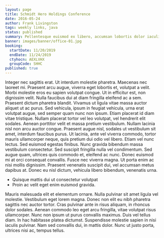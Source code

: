 ```yaml
---
layout: page
title: Schmidt Hero Holdings Conference
date: 2016-05-24
author: Frank Livingston
tags: weekly links, java
status: published
summary: Pellentesque euismod ex libero, accumsan lobortis dolor iaculis.
banner: images/banner/office-01.jpg
booking:
  startDate: 11/20/2019
  endDate: 11/24/2019
  ctyhocn: AEXLVHX
  groupCode: SHHC
published: true
---
```

Integer nec sagittis erat. Ut interdum molestie pharetra. Maecenas nec laoreet mi. Praesent arcu augue, viverra eget lobortis et, volutpat a velit. Morbi molestie eros eu sapien volutpat congue. Ut in efficitur est, non dignissim velit. Nulla faucibus dui at diam fringilla eleifend ac a sem. Praesent dictum pharetra blandit. Vivamus ut ligula vitae massa auctor aliquet ut ac purus. Sed vehicula, ipsum in feugiat vehicula, urna erat volutpat augue, sed semper quam nunc non ipsum. Etiam placerat id diam vitae tristique. Nullam placerat tortor vel leo volutpat, vel hendrerit elit sodales. Aenean porttitor velit et massa pretium vestibulum. Nullam lacinia nisl non arcu auctor congue. Praesent augue nisl, sodales ut vestibulum sit amet, interdum faucibus purus. Ut lacinia, ante vel viverra commodo, tortor mauris ullamcorper neque, quis pretium dui odio vel libero.
Etiam vel nunc lectus. Sed euismod egestas finibus. Nunc gravida bibendum massa vestibulum consectetur. Sed suscipit fringilla nulla vel condimentum. Sed augue quam, ultrices quis commodo et, eleifend ac nunc. Donec euismod mi at orci consequat convallis. Fusce nec viverra magna. Ut porta enim ac nisi mollis dignissim. Praesent venenatis suscipit dui, vel accumsan metus dapibus at. Donec eu nisl dictum, vehicula libero bibendum, venenatis urna.

* Quisque mattis dui ut consectetur volutpat
* Proin ac velit eget enim euismod gravida.

Mauris malesuada elit et elementum ornare. Nulla pulvinar sit amet ligula vel molestie. Vestibulum eget lorem magna. Donec non elit eu nibh pharetra sagittis nec auctor tortor. Cras pulvinar ante in risus aliquam, in rhoncus dolor sodales. Aenean commodo leo eget arcu fringilla, vitae volutpat risus ullamcorper. Nunc non ipsum ut purus convallis maximus. Duis vel tellus diam. In hac habitasse platea dictumst. Suspendisse molestie sapien in nisi iaculis pulvinar. Nam sed convallis dui, in mattis dolor. Nunc ut justo porta, ultrices nisi ac, tempus tellus.
